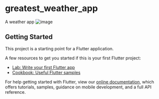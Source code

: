 # greatest_weather_app

A weather app
![image](https://user-images.githubusercontent.com/66850881/153809767-058b1fff-a9be-4ad4-972e-be9912a3154c.png)


## Getting Started

This project is a starting point for a Flutter application.

A few resources to get you started if this is your first Flutter project:

- [Lab: Write your first Flutter app](https://flutter.dev/docs/get-started/codelab)
- [Cookbook: Useful Flutter samples](https://flutter.dev/docs/cookbook)

For help getting started with Flutter, view our
[online documentation](https://flutter.dev/docs), which offers tutorials,
samples, guidance on mobile development, and a full API reference.
